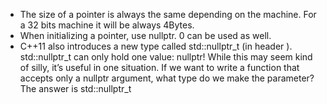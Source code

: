 - The size of a pointer is always the same depending on the machine. For a 32 bits machine it will be always 4Bytes.
- When initializing a pointer, use nullptr. 0 can be used as well.
- C++11 also introduces a new type called std::nullptr_t (in header <cstddef>). std::nullptr_t can only hold one value: nullptr! While this may seem kind of silly, it’s useful in one situation. If we want to write a function that accepts only a nullptr argument, what type do we make the parameter? The answer is std::nullptr_t
